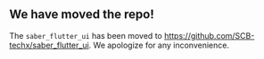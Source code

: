 ## We have moved the repo!

The `saber_flutter_ui` has been moved to https://github.com/SCB-techx/saber_flutter_ui. We apologize for any inconvenience.
